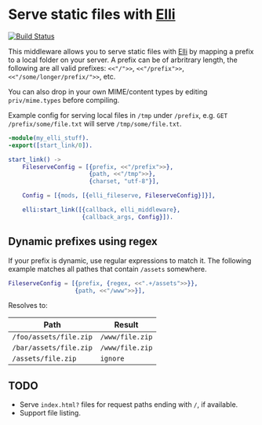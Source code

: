 # Serve static files with [Elli][]

[![Build Status](https://travis-ci.org/yurrriq/elli_fileserve.svg?branch=master)](https://travis-ci.org/yurrriq/elli_fileserve)


This middleware allows you to serve static files with [Elli][] by mapping a
prefix to a local folder on your server. A prefix can be of arbritrary length,
the following are all valid prefixes: `<<"/">>`, `<<"/prefix">>`,
`<<"/some/longer/prefix/">>`, etc.

[Elli]: https://github.com/knutin/elli

You can also drop in your own MIME/content types
by editing `priv/mime.types` before compiling.

Example config for serving local files in `/tmp` under `/prefix`, e.g.
`GET /prefix/some/file.txt` will serve `/tmp/some/file.txt`.


```erlang
-module(my_elli_stuff).
-export([start_link/0]).

start_link() ->
    FileserveConfig = [{prefix, <<"/prefix">>},
                       {path, <<"/tmp">>},
                       {charset, "utf-8"}],

    Config = [{mods, [{elli_fileserve, FileserveConfig}]}],

    elli:start_link([{callback, elli_middleware},
                     {callback_args, Config}]).
```


## Dynamic prefixes using regex

If your prefix is dynamic, use regular expressions to match it. The following
example matches all pathes that contain `/assets` somewhere.

```erlang
FileserveConfig = [{prefix, {regex, <<".+/assets">>}},
                   {path, <<"/www">>}],
```

Resolves to:

| Path                   | Result          |
|------------------------|-----------------|
| `/foo/assets/file.zip` | `/www/file.zip` |
| `/bar/assets/file.zip` | `/www/file.zip` |
| `/assets/file.zip`     | `ignore`        |


## TODO

- Serve `index.html?` files for request paths ending with `/`, if available.
- Support file listing.
